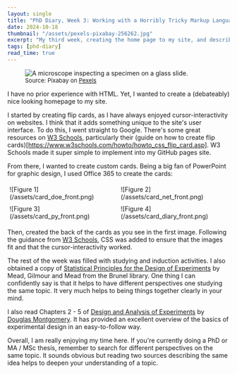 ```yaml
---
layout: single
title: "PhD Diary, Week 3: Working with a Horribly Tricky Markup Language"
date: 2024-10-18
thumbnail: "/assets/pexels-pixabay-256262.jpg"
excerpt: "My third week, creating the home page to my site, and describing the beneifts of synthesising sources."
tags: [phd-diary]
read_time: true
---
```


<script src="https://polyfill.io/v3/polyfill.min.js?features=es6"></script>
<script id="MathJax-script" async src="https://cdn.jsdelivr.net/npm/mathjax@3/es5/tex-mml-chtml.js"></script>
<script type="text/javascript" async
  src="https://cdnjs.cloudflare.com/ajax/libs/mathjax/2.7.7/MathJax.js?config=TeX-MML-AM_CHTML">
</script>
<figure>
  <img src="/assets/pexels-pixabay-256262.jpg" alt="A microscope inspecting a specimen on a glass slide." title="A microscope inspecting a specimen on a glass slide." style="width=100%;">
  <figcaption style="font-size: small;">Source: Pixabay on <a href = "https://www.pexels.com/photo/close-up-of-microscope-256262/">Pexels</a> </figcaption>
</figure>
I have no prior experience with HTML. Yet, I wanted to create a (debateably) nice looking homepage to my site.

I started by creating flip cards, as I have always enjoyed cursor-interactivity on websites. I think that it adds something unique to the site's user interface. To do this, I went straight to Google. There's some great resources on [W3 Schools](https://www.w3schools.com/html/), particularly their (guide on how to create flip cards)[https://www.w3schools.com/howto/howto_css_flip_card.asp]. W3 Schools made it super simple to implement into my GitHub pages site. 

From there, I wanted to create custom cards. Being a big fan of PowerPoint for graphic design, I used Office 365 to create the cards:

<div style="display: flex; flex-wrap: wrap;">
  <div style="flex: 25%; padding: 5px;">
    ![Figure 1](/assets/card_doe_front.png)
  </div>
  <div style="flex: 25%; padding: 5px;">
    ![Figure 2](/assets/card_net_front.png)
  </div>
  <div style="flex: 25%; padding: 5px;">
    ![Figure 3](/assets/card_py_front.png)
  </div>
  <div style="flex: 25%; padding: 5px;">
    ![Figure 4](/assets/card_diary_front.png)
  </div>
</div>

Then, created the back of the cards as you see in the first image. Following the guidance from [W3 Schools](https://www.w3schools.com/howto/howto_css_flip_card.asp), CSS was added to ensure that the images fit and that the cursor-interactivity worked. 

The rest of the week was filled with studying and induction activities. I also obtained a copy of [Statistical Principles for the Design of Experiments](https://kclpure.kcl.ac.uk/portal/en/publications/statistical-principles-for-the-design-of-experiments) by Mead, Gilmour and Mead from the Brunel library. One thing I can confidently say is that it helps to have different perspectives one studying the same topic. It very much helps to being things together clearly in your mind.

I also read Chapters 2 - 5 of [Design and Analysis of Experiments](https://www.wiley.com/en-us/Design+and+Analysis+of+Experiments%2C+10th+Edition-p-9781119492443) by [Douglas Montgomery](https://scholar.google.com/citations?user=5PboKNAAAAAJ&inst=18254509834311452328). It has provided an excellent overview of the basics of experimental design in an easy-to-follow way. 

Overall, I am really enjoying my time here. If you're currently doing a PhD or MA / MSc thesis, remember to search for different perspectives on the same topic. It sounds obvious but reading two sources describing the same idea helps to deepen your understanding of a topic. 
